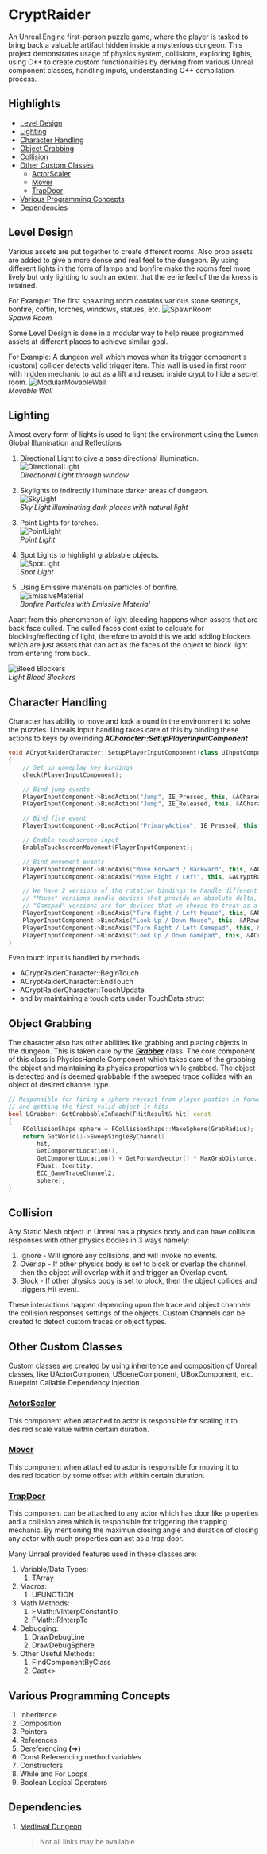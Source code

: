 # CryptRaider

An Unreal Engine first-person puzzle game, where the player is tasked to bring back a valuable artifact hidden inside a mysterious dungeon. This project demonstrates usage of physics system, collisions, exploring lights, using C++ to create custom functionalities by deriving from various Unreal component classes, handling inputs, understanding C++ compilation process.

## Highlights
+ [Level Design](#level-design)
+ [Lighting](#lighting)
+ [Character Handling](#character-handling)
+ [Object Grabbing](#object-grabbing)
+ [Collision](#collision)
+ [Other Custom Classes](#other-custom-classes)
	+ [ActorScaler](#actorscaler)
	+ [Mover](#mover)
	+ [TrapDoor](#trapdoor)
+ [Various Programming Concepts](#various-programming-concepts)
+ [Dependencies](#dependencies)

## **Level Design**

Various assets are put together to create different rooms. Also prop assets are added to give a more dense and real feel to the dungeon. By using different lights in the form of lamps and bonfire make the rooms feel more lively but only lighting to such an extent that the eerie feel of the darkness is retained.

For Example: The first spawning room contains various stone seatings, bonfire, coffin, torches, windows, statues, etc.
![SpawnRoom](https://user-images.githubusercontent.com/43366313/203402303-e483a78a-f099-4a35-804d-5f938b9268f4.png)<br>*Spawn Room*

Some Level Design is done in a modular way to help reuse programmed assets at different places to achieve similar goal.

For Example: A dungeon wall which moves when its trigger component's (custom) collider detects valid trigger item.
This wall is used in first room with hidden mechanic to act as a lift and reused inside crypt to hide a secret room.
![ModularMovableWall](https://user-images.githubusercontent.com/43366313/203402436-8985e46f-c94c-40fb-a983-ccd641332bf4.png)<br>*Movable Wall*

## **Lighting**

Almost every form of lights is used to light the environment using the Lumen Global Illumination and Reflections
1. Directional Light to give a base directional illumination.<br>![DirectionalLight](https://user-images.githubusercontent.com/43366313/203402508-abb2099c-118d-43f2-84c0-00b447015ce3.png)<br>*Directional Light through window*

2. Skylights to indirectly illuminate darker areas of dungeon.<br>![SkyLight](https://user-images.githubusercontent.com/43366313/203402768-4df58800-1489-48d7-8e9d-4453d7c35a4d.png)<br>*Sky Light illuminating dark places with natural light*

3. Point Lights for torches.<br>![PointLight](https://user-images.githubusercontent.com/43366313/203402907-8c947f10-ffe1-4f02-8777-edafa7fad866.png)<br>*Point Light*

4. Spot Lights to highlight grabbable objects.<br>![SpotLight](https://user-images.githubusercontent.com/43366313/203403323-14a18ea8-f58e-4184-80b8-c8d0c89d75d8.png)<br>*Spot Light*

5. Using Emissive materials on particles of bonfire.<br>![EmissiveMaterial](https://user-images.githubusercontent.com/43366313/203402982-152aea05-32f1-4e60-9dc1-f9acccebc74b.png)<br>*Bonfire Particles with Emissive Material*


Apart from this phenomenon of light bleeding happens when assets that are back face culled. The culled faces dont exist to calcuate for blocking/reflecting of light, therefore to avoid this we add adding blockers which are just assets that can act as the faces of the object to block light from entering from back.

![Bleed Blockers](https://user-images.githubusercontent.com/43366313/203404377-138367fc-8370-485d-bcb0-4e48f87af842.png)<br>*Light Bleed Blockers*


## **Character Handling**

Character has ability to move and look around in the environment to solve the puzzles. Unreals Input handling takes 
care of this by binding these actions to keys by overriding ***ACharacter::SetupPlayerInputComponent***
```cpp
void ACryptRaiderCharacter::SetupPlayerInputComponent(class UInputComponent* PlayerInputComponent)
{
	// Set up gameplay key bindings
	check(PlayerInputComponent);

	// Bind jump events
	PlayerInputComponent->BindAction("Jump", IE_Pressed, this, &ACharacter::Jump);
	PlayerInputComponent->BindAction("Jump", IE_Released, this, &ACharacter::StopJumping);

	// Bind fire event
	PlayerInputComponent->BindAction("PrimaryAction", IE_Pressed, this, &ACryptRaiderCharacter::OnPrimaryAction);

	// Enable touchscreen input
	EnableTouchscreenMovement(PlayerInputComponent);

	// Bind movement events
	PlayerInputComponent->BindAxis("Move Forward / Backward", this, &ACryptRaiderCharacter::MoveForward);
	PlayerInputComponent->BindAxis("Move Right / Left", this, &ACryptRaiderCharacter::MoveRight);

	// We have 2 versions of the rotation bindings to handle different kinds of devices differently
	// "Mouse" versions handle devices that provide an absolute delta, such as a mouse.
	// "Gamepad" versions are for devices that we choose to treat as a rate of change, such as an analog joystick
	PlayerInputComponent->BindAxis("Turn Right / Left Mouse", this, &APawn::AddControllerYawInput);
	PlayerInputComponent->BindAxis("Look Up / Down Mouse", this, &APawn::AddControllerPitchInput);
	PlayerInputComponent->BindAxis("Turn Right / Left Gamepad", this, &ACryptRaiderCharacter::TurnAtRate);
	PlayerInputComponent->BindAxis("Look Up / Down Gamepad", this, &ACryptRaiderCharacter::LookUpAtRate);
}
```

Even touch input is handled by methods
* ACryptRaiderCharacter::BeginTouch
* ACryptRaiderCharacter::EndTouch
* ACryptRaiderCharacter::TouchUpdate
* and by maintaining a touch data under TouchData struct

## **Object Grabbing**

The character also has other abilities like grabbing and placing objects in the dungeon. This is taken care by the ***[Grabber](Source/CryptRaider/Grabber.cpp)*** class.
The core component of this class is PhysicsHandle Component which takes care of the grabbing the object and maintaining its physics properties while grabbed. The object is detected and is deemed grabbable if the sweeped trace collides with an object of desired channel type.

```cpp
// Responsible for firing a sphere raycast from player postion in forward direction 
// and getting the first valid object it hits
bool UGrabber::GetGrabbableInReach(FHitResult& hit) const
{
	FCollisionShape sphere = FCollisionShape::MakeSphere(GrabRadius);
	return GetWorld()->SweepSingleByChannel(
		hit,
		GetComponentLocation(),
		GetComponentLocation() + GetForwardVector() * MaxGrabDistance,
		FQuat::Identity,
		ECC_GameTraceChannel2,
		sphere);
}
```

## **Collision**

Any Static Mesh object in Unreal has a physics body and can have collision responses with other physics bodies in 3 ways namely:
1. Ignore - Will ignore any collisions, and will invoke no events.
2. Overlap - If other physics body is set to block or overlap the channel, then the object will overlap with it and trigger an Overlap event.
3. Block - If other physics body is set to block, then the object collides and triggers Hit event.

These interactions happen depending upon the trace and object channels the collision responses settings of the objects.
Custom Channels can be created to detect custom traces or object types.

## **Other Custom Classes**

Custom classes are created by using inheritence and composition of Unreal classes, like UActorComponen, USceneComponent, UBoxComponent, etc.
Blueprint Callable
Dependency Injection
### **[ActorScaler](Source/CryptRaider/ActorScaler.cpp)**
This component when attached to actor is responsible for scaling it to desired scale value within certain duration.
### **[Mover](Source/CryptRaider/Mover.cpp)**
This component when attached to actor is responsible for moving it to desired location by some offset with within certain duration.
### **[TrapDoor](Source/CryptRaider/TrapDoor.cpp)**
This component can be attached to any actor which has door like properties and a collision area which is responsible for triggering the trapping mechanic. By mentioning the maximun closing angle and duration of closing any actor with such properties can act as a trap door.

Many Unreal provided features used in these classes are:
1. Variable/Data Types:
   1. TArray
2. Macros:
   1. UFUNCTION
3. Math Methods:
   1. FMath::VInterpConstantTo
   2. FMath::RInterpTo
4. Debugging:
   1. DrawDebugLine
   2. DrawDebugSphere
5. Other Useful Methods:
   1. FindComponentByClass
   2. Cast<>

## Various Programming Concepts
1. Inheritence
2. Composition
3. Pointers
4. References
5. Dereferencing **(->)**
6. Const Refenencing method variables
7. Constructors
8. While and For Loops
9. Boolean Logical Operators

## Dependencies
1. [Medieval Dungeon](https://www.unrealengine.com/marketplace/en-US/product/a5b6a73fea5340bda9b8ac33d877c9e2)

      > Not all links may be available
